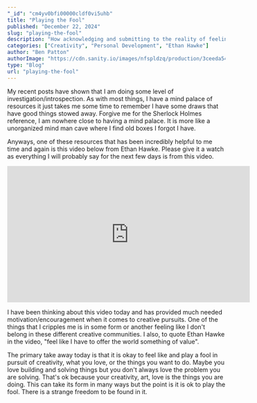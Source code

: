 ```yaml
---
"_id": "cm4yv0bfi00000cldf0vi5uhb"
title: "Playing the Fool"
published: "December 22, 2024"
slug: "playing-the-fool"
description: "How acknowledging and submitting to the reality of feeling like a fool leads to freedom in creative expression."
categories: ["Creativity", "Personal Development", "Ethan Hawke"]
author: "Ben Patton"
authorImage: "https://cdn.sanity.io/images/nfspldzq/production/3ceeda54221c7c0614ecc51f955c7be39a1da34e-512x512.jpg"
type: "Blog"
url: "playing-the-fool"
---
```


My recent posts have shown that I am doing some level of investigation/introspection. As with most things, I have a mind palace of resources it just takes me some time to remember I have some draws that have good things stowed away. Forgive me for the Sherlock Holmes reference, I am nowhere close to having a mind palace. It is more like a unorganized mind man cave where I find old boxes I forgot I have.

Anyways, one of these resources that has been incredibly helpful to me time and again is this video below from Ethan Hawke. Please give it a watch as everything I will probably say for the next few days is from this video. 

<iframe width="560" height="315" src="https://www.youtube.com/embed/WRS9Gek4V5Q?si=sSNzRWEyxvaYQ-0R" title="YouTube video player" frameborder="0" allow="accelerometer; autoplay; clipboard-write; encrypted-media; gyroscope; picture-in-picture; web-share" referrerpolicy="strict-origin-when-cross-origin" allowfullscreen></iframe>

I have been thinking about this video today and has provided much needed motivation/encouragement when it comes to creative pursuits. One of the things that I cripples me is in some form or another feeling like I don't belong in these different creative communities. I also, to quote Ethan Hawke in the video, "feel like I have to offer the world something of value". 

The primary take away today is that it is okay to feel like and play a fool in pursuit of creativity, what you love, or the things you want to do. Maybe you love building and solving things but you don't always love the problem you are solving. That's ok because your creativity, art, love is the things you are doing. This can take its form in many ways but the point is it is ok to play the fool. There is a strange freedom to be found in it.
